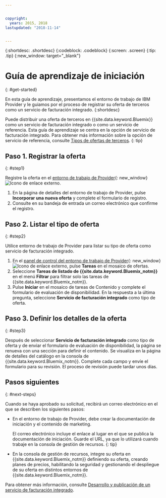 ```yaml
---


copyright:
  years: 2015, 2018
lastupdated: "2018-11-14"


---
```


{:shortdesc: .shortdesc}
{:codeblock: .codeblock}
{:screen: .screen}
{:tip: .tip}
{:new_window: target="_blank"}

# Guía de aprendizaje de iniciación
{: #get-started}

En esta guía de aprendizaje, presentamos el entorno de trabajo de IBM Provider y le guiamos por el proceso de registrar su oferta de terceros como un servicio de facturación integrado.
{:shortdesc}

Puede distribuir una oferta de terceros en {{site.data.keyword.Bluemix}} como un servicio de facturación integrado o como un servicio de referencia. Esta guía de aprendizaje se centra en la opción de servicio de facturación integrado. Para obtener más información sobre la opción de servicio de referencia, consulte [Tipos de ofertas de terceros](/docs/third-party/offering-types.html).
{: tip}

## Paso 1. Registrar la oferta
{: #step1}

Registre la oferta en el [entorno de trabajo de Provider](https://www.ibm.com/marketplace/workbench/){: new_window} ![Icono de enlace externo](../icons/launch-glyph.svg "Icono de enlace externo").

1. En la página de detalles del entorno de trabajo de Provider, pulse **Incorporar una nueva oferta** y complete el formulario de registro.
2. Consulte en su bandeja de entrada un correo electrónico que confirme el registro.

## Paso 2. Listar el tipo de oferta
{: #step2}

Utilice entorno de trabajo de Provider para listar su tipo de oferta como servicio de facturación integrado.

1. En el [panel de control del entorno de trabajo de Provider](https://www.ibm.com/marketplace/workbench/provider/dashboard){: new_window} ![Icono de enlace externo](../icons/launch-glyph.svg "Icono de enlace externo"), pulse **Tareas** en el mosaico de ofertas.
2. Seleccione **Tareas de listado de {{site.data.keyword.Bluemix_notm}}** en el menú **Filtrar** para filtrar solo las tareas de {{site.data.keyword.Bluemix_notm}}.
3. Pulse **Iniciar** en el mosaico de tareas de Contenido y complete el formulario de evaluación de disponibilidad. En la respuesta a la última pregunta, seleccione **Servicio de facturación integrado** como tipo de oferta.

## Paso 3. Definir los detalles de la oferta
{: #step3}

Después de seleccionar **Servicio de facturación integrado** como tipo de oferta y de enviar el formulario de evaluación de disponibilidad, la página se renueva con una sección para definir el contenido. Se visualiza en la página de detalles del catálogo en la consola de {{site.data.keyword.Bluemix_notm}}. Complete cada campo y envíe el formulario para su revisión. El proceso de revisión puede tardar unos días.

## Pasos siguientes
{: #next-steps}

Cuando se haya aprobado su solicitud, recibirá un correo electrónico en el que se describen los siguientes pasos:

* En el entorno de trabajo de Provider, debe crear la documentación de iniciación y el contenido de marketing.

  El correo electrónico incluye el enlace al lugar en el que se publica la documentación de iniciación. Guarde el URL, ya que lo utilizará cuando trabaje en la consola de gestión de recursos. 
  {: tip}

* En la consola de gestión de recursos, integre su oferta en {{site.data.keyword.Bluemix_notm}} definiendo su oferta, creando planes de precios, habilitando la seguridad y gestionando el despliegue de su oferta en distintos entornos de {{site.data.keyword.Bluemix_notm}}. 

Para obtener más información, consulte [Desarrollo y publicación de un servicio de facturación integrado](/docs/third-party/integrated-billing-service.html). 

